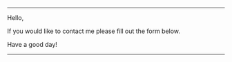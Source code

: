 ---
<p>Hello,

If you would like to contact me please fill out the form below.

Have a good day!</p>

---